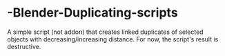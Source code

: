 # -Blender-Duplicating-scripts
A simple script (not addon) that creates linked duplicates of selected objects with decreasing/increasing distance. For now, the script's result is destructive.
